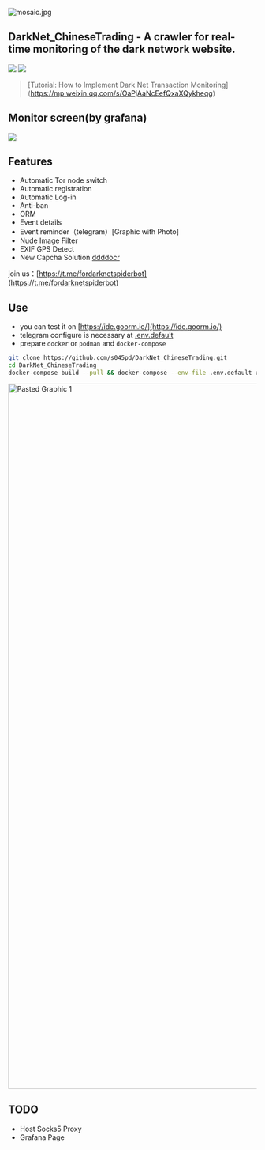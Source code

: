 ![mosaic.jpg](media/mosaic.jpg)

## DarkNet_ChineseTrading - A crawler for real-time monitoring of the dark network website.

![](https://img.shields.io/badge/language-python3-orange.svg)
![](https://img.shields.io/badge/platform-mac|lunix|window-orange.svg)

> [Tutorial: How to Implement Dark Net Transaction Monitoring] (https://mp.weixin.qq.com/s/OaPjAaNcEefQxaXQykheqg)

## Monitor screen(by grafana)

![](media/grafana.png)

## Features

- Automatic Tor node switch
- Automatic registration
- Automatic Log-in
- Anti-ban
- ORM
- Event details
- Event reminder（telegram）[Graphic with Photo]
- Nude Image Filter
- EXIF GPS Detect
- New Capcha Solution [ddddocr](https://github.com/sml2h3/ddddocr)

join us：[https://t.me/fordarknetspiderbot](https://t.me/fordarknetspiderbot)

## Use

- you can test it on [https://ide.goorm.io/](https://ide.goorm.io/)
- telegram configure is necessary at [.env.default](.env.default)
- prepare `docker` or `podman` and `docker-compose`


```bash
git clone https://github.com/s045pd/DarkNet_ChineseTrading.git
cd DarkNet_ChineseTrading
docker-compose build --pull && docker-compose --env-file .env.default up
```

<img width="1427" alt="Pasted Graphic 1" src="https://user-images.githubusercontent.com/22721729/130713991-17897b03-ddea-4c53-aff7-976fc13fc90e.png">

## TODO

- Host Socks5 Proxy
- Grafana Page
